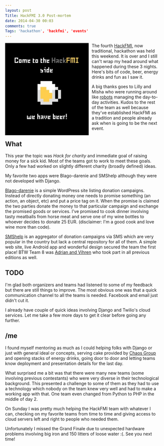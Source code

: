 ```yaml
---
layout: post
Title: HackFMI 3.0 Post-mortem
date: 2014-04-30 00:03
comments: true
Tags: 'hackathon', 'hackfmi', 'events'
---
```


<img src="/images/hackfmi/hackfmi_beer.jpg" alt="HackFMI" style="float:left;margin-right:10px;" />

The fourth [HackFMI](http://hackfmi.com/hackfmi3-winners/),
now traditional, hackathon was held this weekend.
It is over and I still can't wrap my head around what happened during these 3 nights. Here's
bits of code, beer, energy drinks and fun as I saw it.

A big thanks goes to Lilly and Misha who were running around like
[robots](https://www.youtube.com/watch?v=uL6e3co4Qqc) managing the day-to-day activities.
Kudos to the rest of the team as well because they've established HackFMI as a tradition
and people already ask when is going to be the next event.

What
----

This year the topic was *Hack for charity* and immediate goal of raising money for
a sick kid. Most of the teams got to work to meet these goals. Only a few had worked
on slightly different charity (broadly defined) ideas.


My favorite two apps were Blago-darenie and SMShelp although they were not
developed with Django.


[Blago-darenie](http://blago-darenie.outernetnotes.com/) is a simple WordPress
site listing donation campaigns. Instead of directly donating money one needs to
promise something (an action, an object, etc) and put a price tag on it. When the
promise is claimed the two parties donate the money to that particular campaign
and exchange the promised goods or services. I've promised to cook dinner
involving tasty meatballs from horse meat and serve one of my wine bottles to whoever
decides to donate 25 EUR. (disclaimer: I'm a good cook and love wine more than code).


[SMShelp](http://ganev.bg/project-8/) is an aggregator of donation campaigns via SMS
which are very popular in the country but lack a central repository for all of them.
A simple web site, live Android app and wonderful design secured the team the first place!
BTW Team 8 was [Adrian and Vihren](http://atodorov.org/blog/2013/04/15/hackfmi-post-mortem/)
who took part in all previous editions as well.


TODO
----

I'm glad both organizers and teams had listened to some of my feedback but there are
still things to improve. The most obvious one was that a quick communication channel
to all the teams is needed. Facebook and email just didn't cut it.

I already have couple of quick ideas involving Django and Twilio's cloud services.
Let me take a few more days to get it clear before going any further.


/me
----

I found myself mentoring as much as I could helping folks with Django or just
with general ideal or concepts, serving cake provided by [Chaos Group](http://www.chaosgroup.com)
and opening stacks of energy drinks, going door to door and letting teams know deployment and presentation
details for the last day.

What surprised me a bit was that there were many new teams (some involving previous contestants)
who were very diverse in their technological background. This presented a challenge to
some of them as they had to use a technology which nobody on the team knew very well
and had to make a working app with that. One team even changed from Python to PHP in the
middle of day 2.

On Sunday I was pretty much helping the HackFMI team with whatever I can,
checking on my favorite teams from time to time and giving access to cloud servers
left and right to people who needed them.


Unfortunately I missed the Grand Finale due to unexpected hardware problems involving
big iron and 150 litters of loose water :(. See you next time!



